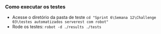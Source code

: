### Como executar os testes

- Acesse o diretório da pasta de teste `cd "Sprint 6\Semana 12\Challenge 03\testes automatizados serverest com robot"`
- Rode os testes: `robot -d ./results ./tests`